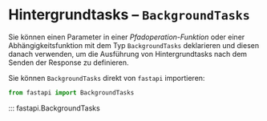 # Hintergrundtasks – `BackgroundTasks`

Sie können einen Parameter in einer *Pfadoperation-Funktion* oder einer Abhängigkeitsfunktion mit dem Typ `BackgroundTasks` deklarieren und diesen danach verwenden, um die Ausführung von Hintergrundtasks nach dem Senden der Response zu definieren.

Sie können `BackgroundTasks` direkt von `fastapi` importieren:

```python
from fastapi import BackgroundTasks
```

::: fastapi.BackgroundTasks
